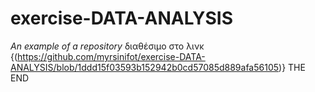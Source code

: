 # exercise-DATA-ANALYSIS
*An example of a repository*
διαθέσιμο στο λινκ {(https://github.com/myrsinifot/exercise-DATA-ANALYSIS/blob/1ddd15f03593b152942b0cd57085d889afa56105)} 
THE END
